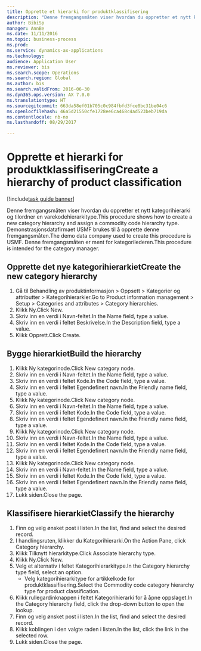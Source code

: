 ```yaml
--- 
title: Opprette et hierarki for produktklassifisering
description: "Denne fremgangsmåten viser hvordan du oppretter et nytt kategorihierarki og tilordner en varekodehierarkitype."
author: BibiSp
manager: AnnBe
ms.date: 11/11/2016
ms.topic: business-process
ms.prod: 
ms.service: dynamics-ax-applications
ms.technology: 
audience: Application User
ms.reviewer: bis
ms.search.scope: Operations
ms.search.region: Global
ms.author: bis
ms.search.validFrom: 2016-06-30
ms.dyn365.ops.version: AX 7.0.0
ms.translationtype: HT
ms.sourcegitcommit: 663da58ef01b705c0c984fbfd3fce8bc31be04c6
ms.openlocfilehash: 46a5d21550cfe1728ee6ca468c4ad523beb719da
ms.contentlocale: nb-no
ms.lasthandoff: 08/29/2017

---
```

# <a name="create-a-hierarchy-of-product-classification"></a><span data-ttu-id="09bd2-103">Opprette et hierarki for produktklassifisering</span><span class="sxs-lookup"><span data-stu-id="09bd2-103">Create a hierarchy of product classification</span></span>

[!include[task guide banner](../../includes/task-guide-banner.md)]

<span data-ttu-id="09bd2-104">Denne fremgangsmåten viser hvordan du oppretter et nytt kategorihierarki og tilordner en varekodehierarkitype.</span><span class="sxs-lookup"><span data-stu-id="09bd2-104">This procedure shows how to create a new category hierarchy and assign a commodity code hierarchy type.</span></span> <span data-ttu-id="09bd2-105">Demonstrasjonsdatafirmaet USMF brukes til å opprette denne fremgangsmåten.</span><span class="sxs-lookup"><span data-stu-id="09bd2-105">The demo data company used to create this procedure is USMF.</span></span> <span data-ttu-id="09bd2-106">Denne fremgangsmåten er ment for kategorilederen.</span><span class="sxs-lookup"><span data-stu-id="09bd2-106">This procedure is intended for the category manager.</span></span>


## <a name="create-the-new-category-hierarchy"></a><span data-ttu-id="09bd2-107">Opprette det nye kategorihierarkiet</span><span class="sxs-lookup"><span data-stu-id="09bd2-107">Create the new category hierarchy</span></span>
1. <span data-ttu-id="09bd2-108">Gå til Behandling av produktinformasjon > Oppsett > Kategorier og attributter > Kategorihierarkier.</span><span class="sxs-lookup"><span data-stu-id="09bd2-108">Go to Product information management > Setup > Categories and attributes > Category hierarchies.</span></span>
2. <span data-ttu-id="09bd2-109">Klikk Ny.</span><span class="sxs-lookup"><span data-stu-id="09bd2-109">Click New.</span></span>
3. <span data-ttu-id="09bd2-110">Skriv inn en verdi i Navn-feltet.</span><span class="sxs-lookup"><span data-stu-id="09bd2-110">In the Name field, type a value.</span></span>
4. <span data-ttu-id="09bd2-111">Skriv inn en verdi i feltet Beskrivelse.</span><span class="sxs-lookup"><span data-stu-id="09bd2-111">In the Description field, type a value.</span></span>
5. <span data-ttu-id="09bd2-112">Klikk Opprett.</span><span class="sxs-lookup"><span data-stu-id="09bd2-112">Click Create.</span></span>

## <a name="build-the-hierarchy"></a><span data-ttu-id="09bd2-113">Bygge hierarkiet</span><span class="sxs-lookup"><span data-stu-id="09bd2-113">Build the hierarchy</span></span>
1. <span data-ttu-id="09bd2-114">Klikk Ny kategorinode.</span><span class="sxs-lookup"><span data-stu-id="09bd2-114">Click New category node.</span></span>
2. <span data-ttu-id="09bd2-115">Skriv inn en verdi i Navn-feltet.</span><span class="sxs-lookup"><span data-stu-id="09bd2-115">In the Name field, type a value.</span></span>
3. <span data-ttu-id="09bd2-116">Skriv inn en verdi i feltet Kode.</span><span class="sxs-lookup"><span data-stu-id="09bd2-116">In the Code field, type a value.</span></span>
4. <span data-ttu-id="09bd2-117">Skriv inn en verdi i feltet Egendefinert navn.</span><span class="sxs-lookup"><span data-stu-id="09bd2-117">In the Friendly name field, type a value.</span></span>
5. <span data-ttu-id="09bd2-118">Klikk Ny kategorinode.</span><span class="sxs-lookup"><span data-stu-id="09bd2-118">Click New category node.</span></span>
6. <span data-ttu-id="09bd2-119">Skriv inn en verdi i Navn-feltet.</span><span class="sxs-lookup"><span data-stu-id="09bd2-119">In the Name field, type a value.</span></span>
7. <span data-ttu-id="09bd2-120">Skriv inn en verdi i feltet Kode.</span><span class="sxs-lookup"><span data-stu-id="09bd2-120">In the Code field, type a value.</span></span>
8. <span data-ttu-id="09bd2-121">Skriv inn en verdi i feltet Egendefinert navn.</span><span class="sxs-lookup"><span data-stu-id="09bd2-121">In the Friendly name field, type a value.</span></span>
9. <span data-ttu-id="09bd2-122">Klikk Ny kategorinode.</span><span class="sxs-lookup"><span data-stu-id="09bd2-122">Click New category node.</span></span>
10. <span data-ttu-id="09bd2-123">Skriv inn en verdi i Navn-feltet.</span><span class="sxs-lookup"><span data-stu-id="09bd2-123">In the Name field, type a value.</span></span>
11. <span data-ttu-id="09bd2-124">Skriv inn en verdi i feltet Kode.</span><span class="sxs-lookup"><span data-stu-id="09bd2-124">In the Code field, type a value.</span></span>
12. <span data-ttu-id="09bd2-125">Skriv inn en verdi i feltet Egendefinert navn.</span><span class="sxs-lookup"><span data-stu-id="09bd2-125">In the Friendly name field, type a value.</span></span>
13. <span data-ttu-id="09bd2-126">Klikk Ny kategorinode.</span><span class="sxs-lookup"><span data-stu-id="09bd2-126">Click New category node.</span></span>
14. <span data-ttu-id="09bd2-127">Skriv inn en verdi i Navn-feltet.</span><span class="sxs-lookup"><span data-stu-id="09bd2-127">In the Name field, type a value.</span></span>
15. <span data-ttu-id="09bd2-128">Skriv inn en verdi i feltet Kode.</span><span class="sxs-lookup"><span data-stu-id="09bd2-128">In the Code field, type a value.</span></span>
16. <span data-ttu-id="09bd2-129">Skriv inn en verdi i feltet Egendefinert navn.</span><span class="sxs-lookup"><span data-stu-id="09bd2-129">In the Friendly name field, type a value.</span></span>
17. <span data-ttu-id="09bd2-130">Lukk siden.</span><span class="sxs-lookup"><span data-stu-id="09bd2-130">Close the page.</span></span>

## <a name="classify-the-hierarchy"></a><span data-ttu-id="09bd2-131">Klassifisere hierarkiet</span><span class="sxs-lookup"><span data-stu-id="09bd2-131">Classify the hierarchy</span></span>
1. <span data-ttu-id="09bd2-132">Finn og velg ønsket post i listen.</span><span class="sxs-lookup"><span data-stu-id="09bd2-132">In the list, find and select the desired record.</span></span>
2. <span data-ttu-id="09bd2-133">I handlingsruten, klikker du Kategorihierarki.</span><span class="sxs-lookup"><span data-stu-id="09bd2-133">On the Action Pane, click Category hierarchy.</span></span>
3. <span data-ttu-id="09bd2-134">Klikk Tilknytt hierarkitype.</span><span class="sxs-lookup"><span data-stu-id="09bd2-134">Click Associate hierarchy type.</span></span>
4. <span data-ttu-id="09bd2-135">Klikk Ny.</span><span class="sxs-lookup"><span data-stu-id="09bd2-135">Click New.</span></span>
5. <span data-ttu-id="09bd2-136">Velg et alternativ i feltet Kategorihierarkitype.</span><span class="sxs-lookup"><span data-stu-id="09bd2-136">In the Category hierarchy type field, select an option.</span></span>
    * <span data-ttu-id="09bd2-137">Velg kategorihierarkitype for artikkelkode for produktklassifisering.</span><span class="sxs-lookup"><span data-stu-id="09bd2-137">Select the Commodity code category hierarchy type for product classification.</span></span>  
6. <span data-ttu-id="09bd2-138">Klikk rullegardinknappen i feltet Kategorihierarki for å åpne oppslaget.</span><span class="sxs-lookup"><span data-stu-id="09bd2-138">In the Category hierarchy field, click the drop-down button to open the lookup.</span></span>
7. <span data-ttu-id="09bd2-139">Finn og velg ønsket post i listen.</span><span class="sxs-lookup"><span data-stu-id="09bd2-139">In the list, find and select the desired record.</span></span>
8. <span data-ttu-id="09bd2-140">Klikk koblingen i den valgte raden i listen.</span><span class="sxs-lookup"><span data-stu-id="09bd2-140">In the list, click the link in the selected row.</span></span>
9. <span data-ttu-id="09bd2-141">Lukk siden.</span><span class="sxs-lookup"><span data-stu-id="09bd2-141">Close the page.</span></span>


